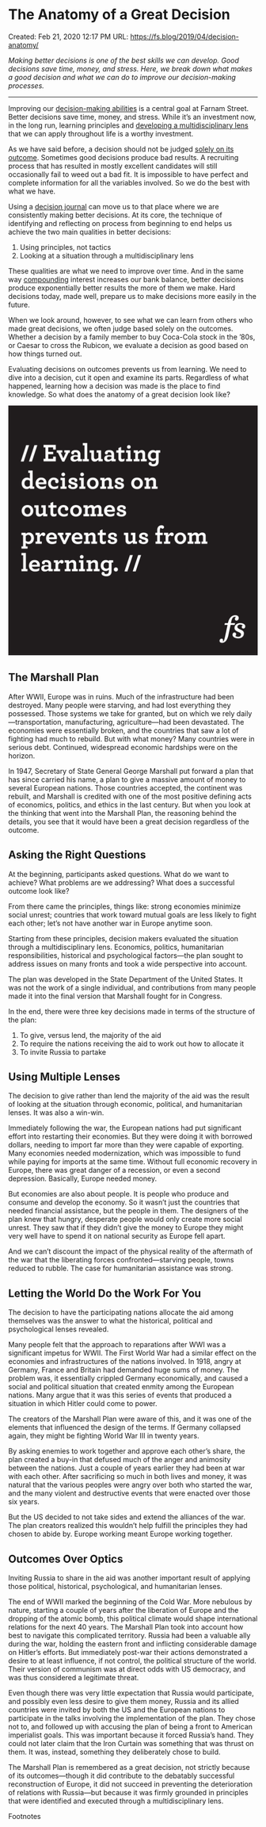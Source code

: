 # The Anatomy of a Great Decision

Created: Feb 21, 2020 12:17 PM
URL: https://fs.blog/2019/04/decision-anatomy/

*Making better decisions is one of the best skills we can develop. Good decisions save time, money, and stress. Here, we break down what makes a good decision and what we can do to improve our decision-making processes.*

***

Improving our [decision-making abilities](https://fs.blog/smart-decisions/) is a central goal at Farnam Street. Better decisions save time, money, and stress. While it’s an investment now, in the long run, learning principles and [developing a multidisciplinary lens](https://fs.blog/mental-models/) that we can apply throughout life is a worthy investment.

As we have said before, a decision should not be judged [solely on its outcome](https://fs.blog/2012/10/what-happens-when-decisions-go-wrong/). Sometimes good decisions produce bad results. A recruiting process that has resulted in mostly excellent candidates will still occasionally fail to weed out a bad fit. It is impossible to have perfect and complete information for all the variables involved. So we do the best with what we have.

Using a [decision journal](https://fs.blog/2014/02/decision-journal/) can move us to that place where we are consistently making better decisions. At its core, the technique of identifying and reflecting on process from beginning to end helps us achieve the two main qualities in better decisions:

1. Using principles, not tactics
2. Looking at a situation through a multidisciplinary lens

These qualities are what we need to improve over time. And in the same way [compounding](https://fs.blog/2016/03/five-percent-better/) interest increases our bank balance, better decisions produce exponentially better results the more of them we make. Hard decisions today, made well, prepare us to make decisions more easily in the future.

When we look around, however, to see what we can learn from others who made great decisions, we often judge based solely on the outcomes. Whether a decision by a family member to buy Coca-Cola stock in the ’80s, or Caesar to cross the Rubicon, we evaluate a decision as good based on how things turned out.

Evaluating decisions on outcomes prevents us from learning. We need to dive into a decision, cut it open and examine its parts. Regardless of what happened, learning how a decision was made is the place to find knowledge. So what does the anatomy of a great decision look like?

![The%20Anatomy%20of%20a%20Great%20Decision%20527636a91c9d49f89a2e69345943d371/Decision-Anatomy.png](The%20Anatomy%20of%20a%20Great%20Decision%20527636a91c9d49f89a2e69345943d371/Decision-Anatomy.png)

## The Marshall Plan

After WWII, Europe was in ruins. Much of the infrastructure had been destroyed. Many people were starving, and had lost everything they possessed. Those systems we take for granted, but on which we rely daily—transportation, manufacturing, agriculture—had been devastated. The economies were essentially broken, and the countries that saw a lot of fighting had much to rebuild. But with what money? Many countries were in serious debt. Continued, widespread economic hardships were on the horizon.

In 1947, Secretary of State General George Marshall put forward a plan that has since carried his name, a plan to give a massive amount of money to several European nations. Those countries accepted, the continent was rebuilt, and Marshall is credited with one of the most positive defining acts of economics, politics, and ethics in the last century. But when you look at the thinking that went into the Marshall Plan, the reasoning behind the details, you see that it would have been a great decision regardless of the outcome.

## Asking the Right Questions

At the beginning, participants asked questions. What do we want to achieve? What problems are we addressing? What does a successful outcome look like?

From there came the principles, things like: strong economies minimize social unrest; countries that work toward mutual goals are less likely to fight each other; let’s not have another war in Europe anytime soon.

Starting from these principles, decision makers evaluated the situation through a multidisciplinary lens. Economics, politics, humanitarian responsibilities, historical and psychological factors—the plan sought to address issues on many fronts and took a wide perspective into account.

The plan was developed in the State Department of the United States. It was not the work of a single individual, and contributions from many people made it into the final version that Marshall fought for in Congress.

In the end, there were three key decisions made in terms of the structure of the plan:

1. To give, versus lend, the majority of the aid
2. To require the nations receiving the aid to work out how to allocate it
3. To invite Russia to partake

## **Using Multiple Lenses**

The decision to give rather than lend the majority of the aid was the result of looking at the situation through economic, political, and humanitarian lenses. It was also a win-win.

Immediately following the war, the European nations had put significant effort into restarting their economies. But they were doing it with borrowed dollars, needing to import far more than they were capable of exporting. Many economies needed modernization, which was impossible to fund while paying for imports at the same time. Without full economic recovery in Europe, there was great danger of a recession, or even a second depression. Basically, Europe needed money.

But economies are also about people. It is people who produce and consume and develop the economy. So it wasn’t just the countries that needed financial assistance, but the people in them. The designers of the plan knew that hungry, desperate people would only create more social unrest. They saw that if they didn’t give the money to Europe they might very well have to spend it on national security as Europe fell apart.

And we can’t discount the impact of the physical reality of the aftermath of the war that the liberating forces confronted—starving people, towns reduced to rubble. The case for humanitarian assistance was strong.

## Letting the World Do the Work For You

The decision to have the participating nations allocate the aid among themselves was the answer to what the historical, political and psychological lenses revealed.

Many people felt that the approach to reparations after WWI was a significant impetus for WWII. The First World War had a similar effect on the economies and infrastructures of the nations involved. In 1918, angry at Germany, France and Britain had demanded huge sums of money. The problem was, it essentially crippled Germany economically, and caused a social and political situation that created enmity among the European nations. Many argue that it was this series of events that produced a situation in which Hitler could come to power.

The creators of the Marshall Plan were aware of this, and it was one of the elements that influenced the design of the terms. If Germany collapsed again, they might be fighting World War III in twenty years.

By asking enemies to work together and approve each other’s share, the plan created a buy-in that defused much of the anger and animosity between the nations. Just a couple of years earlier they had been at war with each other. After sacrificing so much in both lives and money, it was natural that the various peoples were angry over both who started the war, and the many violent and destructive events that were enacted over those six years.

But the US decided to not take sides and extend the alliances of the war. The plan creators realized this wouldn’t help fulfill the principles they had chosen to abide by. Europe working meant Europe working together.

## Outcomes Over Optics

Inviting Russia to share in the aid was another important result of applying those political, historical, psychological, and humanitarian lenses.

The end of WWII marked the beginning of the Cold War. More nebulous by nature, starting a couple of years after the liberation of Europe and the dropping of the atomic bomb, this political climate would shape international relations for the next 40 years. The Marshall Plan took into account how best to navigate this complicated territory. Russia had been a valuable ally during the war, holding the eastern front and inflicting considerable damage on Hitler’s efforts. But immediately post-war their actions demonstrated a desire to at least influence, if not control, the political structure of the world. Their version of communism was at direct odds with US democracy, and was thus considered a legitimate threat.

Even though there was very little expectation that Russia would participate, and possibly even less desire to give them money, Russia and its allied countries were invited by both the US and the European nations to participate in the talks involving the implementation of the plan. They chose not to, and followed up with accusing the plan of being a front to American imperialist goals. This was important because it forced Russia’s hand. They could not later claim that the Iron Curtain was something that was thrust on them. It was, instead, something they deliberately chose to build.

The Marshall Plan is remembered as a great decision, not strictly because of its outcomes—though it did contribute to the debatably successful reconstruction of Europe, it did not succeed in preventing the deterioration of relations with Russia—but because it was firmly grounded in principles that were identified and executed through a multidisciplinary lens.

Footnotes
